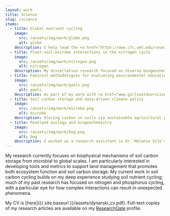 ```yaml
---
layout: work
title: Science
slug: /science
items:
  - title: Global nutrient cycling
    image:
      src: /assets/img/work/globe.png
      alt: globe
    description: I help lead the <a href="https://www.cfc.umt.edu/research/incyte/default.php">INCyTE Research Coordination Network</a>, a group of biogeoscientists working to improve nutrient cycling representation in Earth system models. I am also a part of a working group at the <a href="https://www.usgs.gov/center-news/new-powell-center-funded-project-global-terrestrial-synthesis-biological-nitrogen?qt-news_science_products=1#qt-news_science_products">USGS Powell Center</a> focused on improving estimates of global nitrogen fixation rates, patterns, and controls.
  - title: Plant-soil-microbe interactions in the nitrogen cycle
    image:
      src: /assets/img/work/nitrogen.png
      alt: nitrogen
    description: My dissertation research focused on diverse biogeochemical interactions between organisms large and small. Some favorite projects include investigating how weathering of nitrogen-rich rocks affects soil microbial processes, and how nitrogen-fixing trees alter soil metal cycling (through the <a href="https://www.nsf.gov/funding/pgm_summ.jsp?pims_id=505127">NSF GRIP program</a>).
  - title: Feminist methodologies for evaluating environmental education
    image:
      src: /assets/img/work/goals.png
      alt: goals
    description: As part of my work with <a href="www.girlsoutdoorscience.com">GOALS at UC Davis</a>, I've helped develop research frameworks to study transformative experiences in environmental education in ways that center relationships, care, and community knowledge.   
  - title: Soil carbon storage and data-driven climate policy
    image:
      src: /assets/img/work/microbe.png
      alt: microbe
    description: Storing carbon in soils via sustainable agricultural practices is promoted as a means of climate change mitigation, but will it work? As a postdoc at UC Davis/The Nature Conservancy, I explored the role of soil microbes in building soil carbon and what that means for the longevity of soil carbon sequestered through agricultural management practices.
  - title: Peatland ecology and biogeochemistry
    image:
      src: /assets/img/work/bog.png
      alt: bog
    description: I worked as a research assistant in Dr. Melanie Vile's peatland ecosystem ecology lab at Villanova University from 2009-2013. My undergraduate honors thesis tested molybdenum and phosphorus limitation of nitrogen fixation in boreal peatlands using field and lab experiments.
---
```

My research currently focuses on biophysical mechanisms of soil carbon storage from microbial to global scales. I am particularly interested in developing tools and metrics to support land management that promotes both ecosystem function and soil carbon storage. My current work in soil carbon cycling builds on my deep experience studying soil nutrient cycling; much of my past research has focused on nitrogen and phosphorus cycling, with a particular eye for how complex interactions can result in unexpected phenomena.

My CV is [here]({{ site.baseurl }}/assets/dynarski_cv.pdf). Full-text copies of my research articles are available on my [ResearchGate](https://www.researchgate.net/profile/Katherine_Dynarski) profile.

